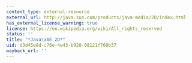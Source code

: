 ```yaml
---
content_type: external-resource
external_url: http://java.sun.com/products/java-media/2D/index.html
has_external_license_warning: true
license: https://en.wikipedia.org/wiki/All_rights_reserved
status: ''
title: "*Java\xAE 2D*"
uid: d3d45e8d-c76e-4e43-b920-08121f760b37
wayback_url: ''
---
```

